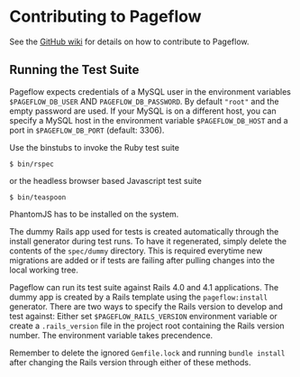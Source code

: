 # Contributing to Pageflow

See the [GitHub wiki](https://github.com/codevise/pageflow/wiki) for
details on how to contribute to Pageflow.

## Running the Test Suite

Pageflow expects credentials of a MySQL user in the environment
variables `$PAGEFLOW_DB_USER` AND `PAGEFLOW_DB_PASSWORD`. By default
`"root"` and the empty password are used. If your MySQL is on a
different host, you can specify a MySQL host in the environment
variable `$PAGEFLOW_DB_HOST` and a port in `$PAGEFLOW_DB_PORT`
(default: 3306).

Use the binstubs to invoke the Ruby test suite

    $ bin/rspec

or the headless browser based Javascript test suite

    $ bin/teaspoon

PhantomJS has to be installed on the system.

The dummy Rails app used for tests is created automatically through the
install generator during test runs. To have it regenerated,
simply delete the contents of the `spec/dummy` directory. This is
required everytime new migrations are added or if tests are failing
after pulling changes into the local working tree.

Pageflow can run its test suite against Rails 4.0 and 4.1
applications. The dummy app is created by a Rails template using the
`pageflow:install` generator. There are two ways to specify the Rails
version to develop and test against: Either set
`$PAGEFLOW_RAILS_VERSION` environment variable or create a
`.rails_version` file in the project root containing the Rails version
number. The environment variable takes precendence.

Remember to delete the ignored `Gemfile.lock` and running `bundle
install` after changing the Rails version through either of these
methods.
